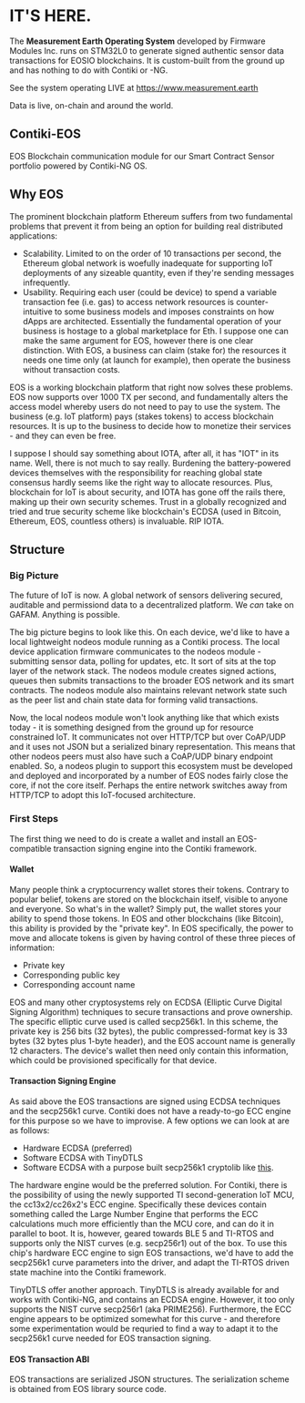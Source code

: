 # IT'S HERE.

The **Measurement Earth Operating System** developed by Firmware Modules Inc. runs on STM32L0 to generate signed authentic sensor data transactions for EOSIO blockchains.  It is custom-built from the ground up and has nothing to do with Contiki or -NG.

See the system operating LIVE at https://www.measurement.earth

Data is live, on-chain and around the world. 

## Contiki-EOS
EOS Blockchain communication module for our Smart Contract Sensor portfolio powered by Contiki-NG OS.

## Why EOS
The prominent blockchain platform Ethereum suffers from two fundamental problems that prevent it from being an option for building real distributed applications:
* Scalability. Limited to on the order of 10 transactions per second, the Ethereum global network is woefully inadequate for supporting IoT deployments of any sizeable quantity, even if they're sending messages infrequently.
* Usability. Requiring each user (could be device) to spend a variable transaction fee (i.e. gas) to access network resources is counter-intuitive to some business models and imposes constraints on how dApps are architected.  Essentially the fundamental operation of your business is hostage to a global marketplace for Eth.  I suppose one can make the same argument for EOS, however there is one clear distinction. With EOS, a business can claim (stake for) the resources it needs one time only (at launch for example), then operate the business without transaction costs.

EOS is a working blockchain platform that right now solves these problems.  EOS now supports over 1000 TX per second, and fundamentally alters the access model whereby users do not need to pay to use the system.  The business (e.g. IoT platform) pays (stakes tokens) to access blockchain resources. It is up to the business to decide how to monetize their services - and they can even be free.

I suppose I should say something about IOTA, after all, it has "IOT" in its name.  Well, there is not much to say really.  Burdening the battery-powered devices themselves with the responsibility for reaching global state consensus hardly seems like the right way to allocate resources.  Plus, blockchain for IoT is about security, and IOTA has gone off the rails there, making up their own security schemes.  Trust in a globally recognized and tried and true security scheme like blockchain's ECDSA (used in Bitcoin, Ethereum, EOS, countless others) is invaluable. RIP IOTA.

## Structure

### Big Picture

The future of IoT is now.  A global network of sensors delivering secured, auditable and permissiond data to a decentralized platform. We _can_ take on GAFAM.  Anything is possible.

The big picture begins to look like this.  On each device, we'd like to have a local lightweight nodeos module running as a Contiki process.  The local device application firmware communicates to the nodeos module - submitting sensor data, polling for updates, etc.  It sort of sits at the top layer of the network stack. The nodeos module creates signed actions, queues then submits transactions to the broader EOS network and its smart contracts. The nodeos module also maintains relevant network state such as the peer list and chain state data for forming valid transactions. 

Now, the local nodeos module won't look anything like that which exists today - it is something designed from the ground up for resource constrained IoT.  It communicates not over HTTP/TCP but over CoAP/UDP and it uses not JSON but a serialized binary representation.  This means that other nodeos peers must also have such a CoAP/UDP binary endpoint enabled.  So, a nodeos plugin to support this ecosystem must be developed and deployed and incorporated by a number of EOS nodes fairly close the core, if not the core itself.  Perhaps the entire network switches away from HTTP/TCP to adopt this IoT-focused architecture.

### First Steps

The first thing we need to do is create a wallet and install an EOS-compatible transaction signing engine into the Contiki framework.

#### Wallet

Many people think a cryptocurrency wallet stores their tokens. Contrary to popular belief, tokens are stored on the blockchain itself, visible to anyone and everyone.  So what's in the wallet?  Simply put, the wallet stores your ability to spend those tokens.  In EOS and other blockchains (like Bitcoin), this ability is provided by the "private key".  In EOS specifically, the power to move and allocate tokens is given by having control of these three pieces of information:
* Private key
* Corresponding public key
* Corresponding account name

EOS and many other cryptosystems rely on ECDSA (Elliptic Curve Digital Signing Algorithm) techniques to secure transactions and prove ownership.  The specific elliptic curve used is called secp256k1. In this scheme, the private key is 256 bits (32 bytes), the public compressed-format key is 33 bytes (32 bytes plus 1-byte header), and the EOS account name is generally 12 characters.  The device's wallet then need only contain this information, which could be provisioned specifically for that device.

#### Transaction Signing Engine

As said above the EOS transactions are signed using ECDSA techniques and the secp256k1 curve.  Contiki does not have a ready-to-go ECC engine for this purpose so we have to improvise.  A few options we can look at are as follows:
* Hardware ECDSA (preferred)
* Software ECDSA with TinyDTLS
* Software ECDSA with a purpose built secp256k1 cryptolib like [this](https://github.com/bitcoin-core/secp256k1 ).

The hardware engine would be the preferred solution.  For Contiki, there is the possibility of using the newly supported TI second-generation IoT MCU, the cc13x2/cc26x2's ECC engine.  Specifically these devices contain something called the Large Number Engine that performs the ECC calculations much more efficiently than the MCU core, and can do it in parallel to boot.  It is, however, geared towards BLE 5 and TI-RTOS and supports only the NIST curves (e.g. secp256r1) out of the box.  To use this chip's hardware ECC engine to sign EOS transactions, we'd have to add the secp256k1 curve parameters into the driver, and adapt the TI-RTOS driven state machine into the Contiki framework.

TinyDTLS offer another approach.  TinyDTLS is already available for and works with Contiki-NG, and contains an ECDSA engine.  However, it too only supports the NIST curve secp256r1 (aka PRIME256).  Furthermore, the ECC engine appears to be optimized somewhat for this curve - and therefore some experimentation would be requried to find a way to adapt it to the secp256k1 curve needed for EOS transaction signing.

#### EOS Transaction ABI

EOS transactions are serialized JSON structures.  The serialization scheme is obtained from EOS library source code.


